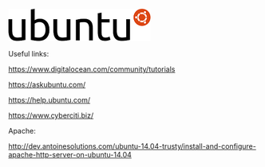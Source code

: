 ![alt text](https://github.com/Jimbobb3r/ubuntu/blob/master/Logo-ubuntu.svg.png?raw=true "Ubuntu Logo")

Useful links: 

https://www.digitalocean.com/community/tutorials 

https://askubuntu.com/ 

https://help.ubuntu.com/ 

https://www.cyberciti.biz/ 

Apache:

http://dev.antoinesolutions.com/ubuntu-14.04-trusty/install-and-configure-apache-http-server-on-ubuntu-14.04
